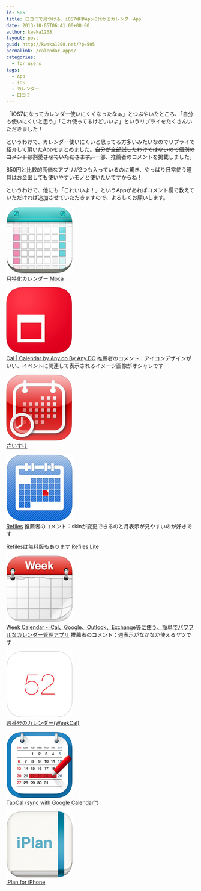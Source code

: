 ```yaml
---
id: 505
title: 口コミで見つける、iOS7標準Appに代わるカレンダーApp
date: 2013-10-05T06:41:00+00:00
author: kwaka1208
layout: post
guid: http://kwaka1208.net/?p=505
permalink: /calendar-apps/
categories:
  - for users
tags:
  - App
  - iOS
  - カレンダー
  - 口コミ
---
```

「iOS7になってカレンダー使いにくくなったなぁ」とつぶやいたところ、「自分も使いにくいと思う」「これ使ってるけどいいよ」というリプライをたくさんいただきました！

というわけで、カレンダー使いにくいと思ってる方多いみたいなのでリプライで紹介して頂いたAppをまとめました。<del datetime="2013-10-04T22:56:15+00:00">自分が全部試したわけではないので個別のコメントは割愛させていただきます。</del>一部、推薦者のコメントを掲載しました。

850円と比較的高価なアプリが2つも入っているのに驚き、やっぱり日常使う道具はお金出しても使いやすいモノと使いたいですからね！

というわけで、他にも「これいいよ！」というAppがあればコメント欄で教えていただければ追加させていただきますので、よろしくお願いします。

<a href="https://itunes.apple.com/jp/app/yue-te-huakarenda-moca/id533031474?mt=8"><img src="/assets/images/2013/10/moca.png" alt="moca" width="177" height="178" class="alignnone size-full wp-image-506" /><br />月特化カレンダー Moca</a>

<a href="https://itunes.apple.com/jp/app/cal-calendar-by-any.do/id648287824?mt=8"><img src="/assets/images/2013/10/cal.png" alt="cal" width="175" height="175" class="alignnone size-full wp-image-507" /><br />Cal | Calendar by Any.do By Any.DO</a>
推薦者のコメント：アイコンデザインがいい、イベントに関連して表示されるイメージ画像がオシャレです

<a href="https://itunes.apple.com/jp/app/saisuke/id289228987?mt=8"><img src="/assets/images/2013/10/saisuke.png" alt="saisuke" width="175" height="175" class="alignnone size-full wp-image-508" /><br />さいすけ</a>

<a href="https://itunes.apple.com/jp/app/refills-sukejuru-todo-guan/id341691394?mt=8"><img src="/assets/images/2013/10/refiles.png" alt="Refiles" width="177" height="177" class="alignnone size-full wp-image-509" /><br />Refiles</a>
推薦者のコメント：skinが変更できるのと月表示が見やすいのが好きです

Refilesは無料版もあります
<a href="https://itunes.apple.com/jp/app/refills-lite-sukejuru-todo/id480944934?mt=8">Refiles Lite</a>

<a href="https://itunes.apple.com/jp/app/week-calendar-ical-google/id381059732?mt=8"><img src="/assets/images/2013/10/weelcalendar.png" alt="Weel Calendar" width="177" height="177" class="alignnone size-full wp-image-514" /><br />Week Calendar - iCal、Google、Outlook、Exchange等に使う、簡単でパワフルなカレンダー管理アプリ</a>
推薦者のコメント：週表示がなかなか使えるヤツです

<a href="https://itunes.apple.com/jp/app/zhou-fan-haonokarenda-weekcal/id394637769?mt=8"><img src="/assets/images/2013/10/weekcal.png" alt="weekcal" width="177" height="177" class="alignnone size-full wp-image-510" /><br />週番号のカレンダー(WeekCal)</a>

<a href="https://itunes.apple.com/jp/app/tapcal-sync-google-calendar/id368004350?mt=8"><img src="/assets/images/2013/10/tapcal.png" alt="tapcal" width="177" height="177" class="alignnone size-full wp-image-512" /><br />TapCal (sync with Google Calendar™)</a>

<a href="https://itunes.apple.com/jp/app/iplan-for-iphone/id530765542?mt=8"><img src="/assets/images/2013/10/iPlan.png" alt="iPlan" width="177" height="177" class="alignnone size-full wp-image-515" /><br />iPlan for iPhone</a>